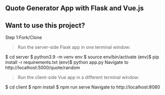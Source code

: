 Quote Generator App with Flask and Vue.js
---
Want to use this project?
---

Step 1:Fork/Clone

> Run the server-side Flask app in one terminal window:

$ cd server
$ python3.9 -m venv env
$ source env/bin/activate
(env)$ pip install -r requirements.txt
(env)$ python app.py
Navigate to http://localhost:5000/quote/random

> Run the client-side Vue app in a different terminal window:

$ cd client
$ npm install
$ npm run serve
Navigate to http://localhost:8080

